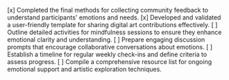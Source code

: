 [x] Completed the final methods for collecting community feedback to understand participants' emotions and needs.
[x] Developed and validated a user-friendly template for sharing digital art contributions effectively.
[ ] Outline detailed activities for mindfulness sessions to ensure they enhance emotional clarity and understanding.
[ ] Prepare engaging discussion prompts that encourage collaborative conversations about emotions.
[ ] Establish a timeline for regular weekly check-ins and define criteria to assess progress.
[ ] Compile a comprehensive resource list for ongoing emotional support and artistic exploration techniques.
